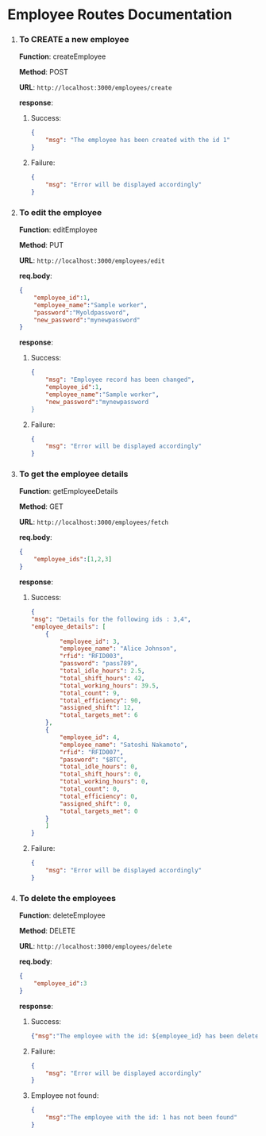# Employee Routes Documentation

1. ### To CREATE a new employee
    **Function**: createEmployee  

    **Method**: POST

    **URL**: `http://localhost:3000/employees/create`  

    **response**:
    1. Success:
        ```json
        {
            "msg": "The employee has been created with the id 1"
        }
        ```
    2. Failure:
        ```json
        {
            "msg": "Error will be displayed accordingly"
        }
        ```

2. ### To edit the employee
    **Function**: editEmployee  
    
    **Method**: PUT

    **URL**: `http://localhost:3000/employees/edit`  

    **req.body**:
    ```json
    {
        "employee_id":1,
        "employee_name":"Sample worker",
        "password":"Myoldpassword",
        "new_password":"mynewpassword"
    }
    ```

    **response**:
    1. Success:
        ```json
        {
            "msg": "Employee record has been changed",
            "employee_id":1,
            "employee_name":"Sample worker",
            "new_password":"mynewpassword
        }
        ```
    2. Failure:
        ```json
        {
            "msg": "Error will be displayed accordingly"
        }
        ```

3. ### To get the employee details
    **Function**: getEmployeeDetails  
    
    **Method**: GET

    **URL**: `http://localhost:3000/employees/fetch`  

    **req.body**:
    ```json
    {
        "employee_ids":[1,2,3]
    }
    ```

    **response**:
    1. Success:
        ```json
        {
        "msg": "Details for the following ids : 3,4",
        "employee_details": [
            {
                "employee_id": 3,
                "employee_name": "Alice Johnson",
                "rfid": "RFID003",
                "password": "pass789",
                "total_idle_hours": 2.5,
                "total_shift_hours": 42,
                "total_working_hours": 39.5,
                "total_count": 9,
                "total_efficiency": 90,
                "assigned_shift": 12,
                "total_targets_met": 6
            },
            {
                "employee_id": 4,
                "employee_name": "Satoshi Nakamoto",
                "rfid": "RFID007",
                "password": "$BTC",
                "total_idle_hours": 0,
                "total_shift_hours": 0,
                "total_working_hours": 0,
                "total_count": 0,
                "total_efficiency": 0,
                "assigned_shift": 0,
                "total_targets_met": 0
            }
            ]
        }
        ```
    2. Failure:
        ```json
        {
            "msg": "Error will be displayed accordingly"
        }
        ```

4. ### To delete the employees
    **Function**: deleteEmployee  

    **Method**: DELETE

    **URL**: `http://localhost:3000/employees/delete`  

    **req.body**:
    ```json
    {
        "employee_id":3
    }
    ```

    **response**:
    1. Success:
        ```json
        {"msg":"The employee with the id: ${employee_id} has been deleted!!"}
        ```
    2. Failure:
        ```json
        {
            "msg": "Error will be displayed accordingly"
        }
        ```
    3. Employee not found:
        ```json
        {
            "msg":"The employee with the id: 1 has not been found"
        }